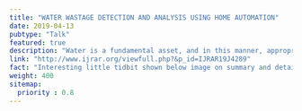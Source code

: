 ```yaml
---
title: "WATER WASTAGE DETECTION AND ANALYSIS USING HOME AUTOMATION"
date: 2019-04-13
pubtype: "Talk"
featured: true
description: "Water is a fundamental asset, and in this manner, appropriate administration of this asset must be taken for social and financial improvement of our nation since it is a contribution to practically all generations in essential parts like Agribusiness, Ventures, Vitality, and Transport. Just area with necessities, this significance is the general public and open utilization division. Brilliant gadgets have changed about each part of our home, and we are showing a down to earth minimal effort Shrewd Water Meter Gadget, which is fit for deciding the actual flow family unit Water Utilization levels in the client's property Progressively. Our Gadget incorporates Sensor, which chips away at the rule of the Hall Effect. As indicated by the examinations, Hall Effect is a voltage distinction incited in a transmitter transverse to the electric flow and the attractive field opposite to it. Here, the Hall Effect is utilized in the stream meter using a little propeller-formed rotor, which is set in the way of the fluid streaming."
link: "http://www.ijrar.org/viewfull.php?&p_id=IJRAR19J4289"
fact: "Interesting little tidbit shown below image on summary and detail page"
weight: 400
sitemap:
  priority : 0.8
---
```


